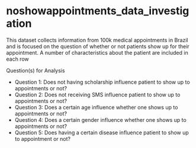 # noshowappointments_data_investigation
This dataset collects information from 100k medical appointments in Brazil and is focused on the question of whether or not patients show up for their appointment. A number of characteristics about the patient are included in each row

Question(s) for Analysis
- Question 1: Does not having scholarship influence patient to show up to appointments or not?
- Question 2: Does not receiving SMS influence patient to show up to appointments or not?
- Question 3: Does a certain age influence whether one shows up to appointments or not?
- Question 4: Does a certain gender influence whether one shows up to appointments or not?
- Question 5: Does having a certain disease influence patient to show up to appointment or not?
